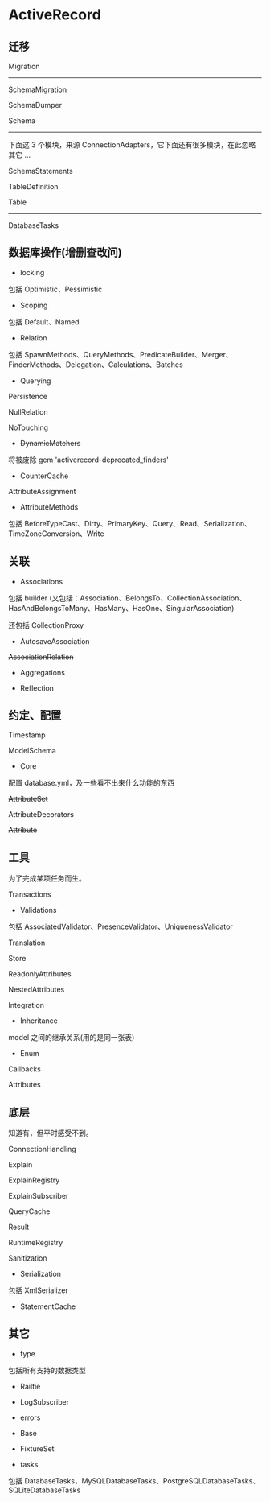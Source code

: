 # ActiveRecord

## 迁移

Migration

---

SchemaMigration

SchemaDumper

Schema

---

下面这 3 个模块，来源 ConnectionAdapters，它下面还有很多模块，在此忽略其它 ...

SchemaStatements

TableDefinition

Table

---

DatabaseTasks

## 数据库操作(增删查改问)



- locking

包括 Optimistic、Pessimistic

- Scoping

包括 Default、Named

- Relation

包括 SpawnMethods、QueryMethods、PredicateBuilder、Merger、FinderMethods、Delegation、Calculations、Batches

- Querying

Persistence

NullRelation

NoTouching

- ~~DynamicMatchers~~

将被废除 gem 'activerecord-deprecated_finders'

- CounterCache

AttributeAssignment

- AttributeMethods

包括 BeforeTypeCast、Dirty、PrimaryKey、Query、Read、Serialization、TimeZoneConversion、Write

## 关联

- Associations

包括 builder (又包括：Association、BelongsTo、CollectionAssociation、HasAndBelongsToMany、HasMany、HasOne、SingularAssociation)

还包括 CollectionProxy

- AutosaveAssociation

~~AssociationRelation~~

- Aggregations

- Reflection

## 约定、配置

Timestamp



ModelSchema

- Core

配置 database.yml，及一些看不出来什么功能的东西



~~AttributeSet~~



~~AttributeDecorators~~

~~Attribute~~

## 工具

为了完成某项任务而生。

Transactions

- Validations

包括 AssociatedValidator、PresenceValidator、UniquenessValidator

Translation

Store



ReadonlyAttributes



NestedAttributes

Integration

- Inheritance

model 之间的继承关系(用的是同一张表)



- Enum

Callbacks

Attributes

## 底层

知道有，但平时感受不到。

ConnectionHandling

Explain

ExplainRegistry

ExplainSubscriber

QueryCache

Result

RuntimeRegistry

Sanitization

- Serialization

包括 XmlSerializer

- StatementCache




## 其它

- type

包括所有支持的数据类型

- Railtie

- LogSubscriber

- errors

- Base

- FixtureSet

- tasks

包括 DatabaseTasks，MySQLDatabaseTasks、PostgreSQLDatabaseTasks、SQLiteDatabaseTasks


